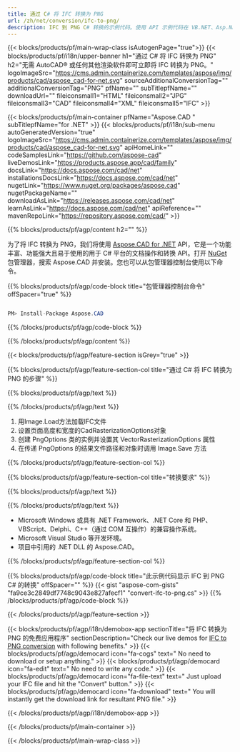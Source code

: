```yaml
---
title: 通过 C# 将 IFC 转换为 PNG 
url: /zh/net/conversion/ifc-to-png/ 
description: IFC 到 PNG C# 转换的示例代码。使用 API 示例代码在 VB.NET、Asp.NET 或任何基于 .NET 的应用程序中将 IFC 文件批量转换为 PNG。
---
```


{{< blocks/products/pf/main-wrap-class isAutogenPage="true">}}
{{< blocks/products/pf/i18n/upper-banner h1="通过 C# 将 IFC 转换为 PNG" h2="无需 AutoCAD® 或任何其他渲染软件即可立即将 IFC 转换为 PNG。" logoImageSrc="https://cms.admin.containerize.com/templates/aspose/img/products/cad/aspose_cad-for-net.svg" sourceAdditionalConversionTag="" additionalConversionTag="PNG" pfName="" subTitlepfName="" downloadUrl="" fileiconsmall1="HTML" fileiconsmall2="JPG" fileiconsmall3="CAD" fileiconsmall4="XML" fileiconsmall5="IFC" >}}

{{< blocks/products/pf/main-container pfName="Aspose.CAD " subTitlepfName="for .NET" >}}
{{< blocks/products/pf/i18n/sub-menu autoGeneratedVersion="true" logoImageSrc="https://cms.admin.containerize.com/templates/aspose/img/products/cad/aspose_cad-for-net.svg" apiHomeLink="" codeSamplesLink="https://github.com/aspose-cad" liveDemosLink="https://products.aspose.app/cad/family" docsLink="https://docs.aspose.com/cad/net" installationsDocsLink="https://docs.aspose.com/cad/net" nugetLink="https://www.nuget.org/packages/aspose.cad" nugetPackageName="" downloadAsLink="https://releases.aspose.com/cad/net" learnAsLink="https://docs.aspose.com/cad/net" apiReference="" mavenRepoLink="https://repository.aspose.com/cad/" >}}

{{% blocks/products/pf/agp/content h2="" %}}

为了将 IFC 转换为 PNG，我们将使用 <a href=https://products.aspose.com/cad/net>Aspose.CAD for .NET</a> API，它是一个功能丰富、功能强大且易于使用的用于 C# 平台的文档操作和转换 API。打开 <a href=https://www.nuget.org/packages/aspose.cad>NuGet</a> 包管理器，搜索 Aspose.CAD 并安装。您也可以从包管理器控制台使用以下命令。

{{% blocks/products/pf/agp/code-block title="包管理器控制台命令" offSpacer="true" %}}

```cs

PM> Install-Package Aspose.CAD

```

{{% /blocks/products/pf/agp/code-block %}}

{{% /blocks/products/pf/agp/content %}}

{{< blocks/products/pf/agp/feature-section isGrey="true" >}}

{{% blocks/products/pf/agp/feature-section-col title="通过 C# 将 IFC 转换为 PNG 的步骤" %}}

{{% blocks/products/pf/agp/text %}}

{{% /blocks/products/pf/agp/text %}}

1. 用Image.Load方法加载IFC文件
1. 设置页面高度和宽度的CadRasterizationOptions对象
1. 创建 PngOptions 类的实例并设置其 VectorRasterizationOptions 属性
1. 在传递 PngOptions 的结果文件路径和对象时调用 Image.Save 方法

{{% /blocks/products/pf/agp/feature-section-col %}}

{{% blocks/products/pf/agp/feature-section-col title="转换要求" %}}

{{% blocks/products/pf/agp/text %}}

{{% /blocks/products/pf/agp/text %}}

- Microsoft Windows 或具有 .NET Framework、.NET Core 和 PHP、VBScript、Delphi、C++（通过 COM 互操作）的兼容操作系统。
- Microsoft Visual Studio 等开发环境。
- 项目中引用的 .NET DLL 的 Aspose.CAD。

{{% /blocks/products/pf/agp/feature-section-col %}}

{{% blocks/products/pf/agp/code-block title="此示例代码显示 IFC 到 PNG C# 的转换" offSpacer="" %}}
{{< gist "aspose-com-gists" "fa9ce3c2849df7748c9043e827afecf1" "convert-ifc-to-png.cs" >}}
{{% /blocks/products/pf/agp/code-block %}}

{{< /blocks/products/pf/agp/feature-section >}}    

<!-- aboutfile Starts -->

{{< blocks/products/pf/agp/i18n/demobox-app sectionTitle="将 IFC 转换为 PNG 的免费应用程序" sectionDescription="Check our live demos for [IFC to PNG conversion](https://products.aspose.app/cad/conversion/ifc-to-png) with following benefits." >}}
        {{< blocks/products/pf/agp/democard icon="fa-cogs" text=" No need to download or setup anything." >}}
        {{< blocks/products/pf/agp/democard icon="fa-edit" text=" No need to write any code." >}}
        {{< blocks/products/pf/agp/democard icon="fa-file-text" text=" Just upload your IFC file and hit the \"Convert\" button." >}}
        {{< blocks/products/pf/agp/democard icon="fa-download" text=" You will instantly get the download link for resultant PNG file." >}}
 
   
{{< /blocks/products/pf/agp/i18n/demobox-app >}}

<!-- aboutfile Ends -->

{{< /blocks/products/pf/main-container >}}
    
{{< /blocks/products/pf/main-wrap-class >}}
